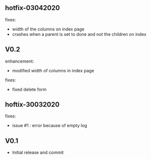 hotfix-03042020
---------------
fixes:
- width of the columns on index page
- crashes when a parent is set to done and not the children on index

V0.2
----
enhancement:
- modified width of columns in index page

fixes:
- fixed delete form

hoftix-30032020
---------------
fixes:
- issue #1 : error because of empty log


V0.1
----
- Initial release and commit  
